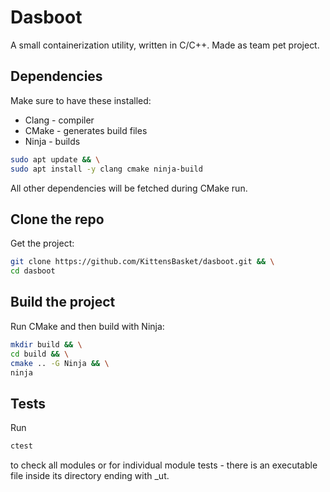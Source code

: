 # Dasboot

A small containerization utility, written in C/C++. Made as team pet project.

## Dependencies
Make sure to have these installed:
* Clang - compiler
* CMake - generates build files
* Ninja - builds
```bash
sudo apt update && \
sudo apt install -y clang cmake ninja-build
```
All other dependencies will be fetched during CMake run.

## Clone the repo
Get the project:
```bash
git clone https://github.com/KittensBasket/dasboot.git && \
cd dasboot
```

## Build the project
Run CMake and then build with Ninja:
```bash
mkdir build && \
cd build && \
cmake .. -G Ninja && \
ninja
```
## Tests
Run 
```bash
ctest
```
to check all modules or for individual module tests - there is an executable file inside its directory ending with _ut.

